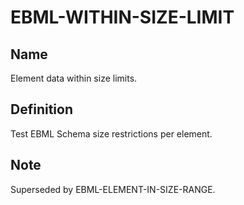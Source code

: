 # EBML-WITHIN-SIZE-LIMIT

## Name

Element data within size limits.

## Definition

Test EBML Schema size restrictions per element.

## Note

Superseded by EBML-ELEMENT-IN-SIZE-RANGE.
